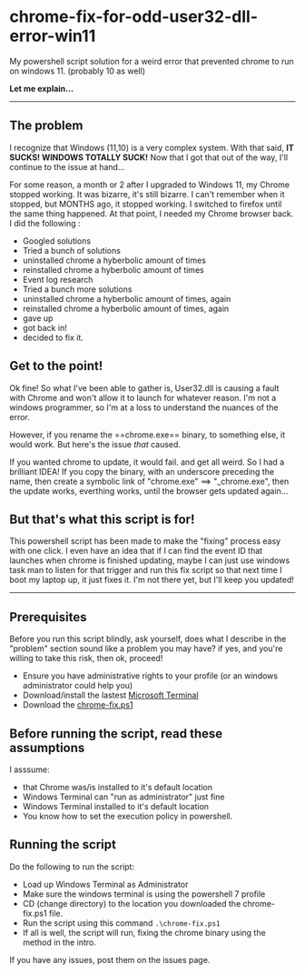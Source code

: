 # chrome-fix-for-odd-user32-dll-error-win11
My powershell script solution for a weird error that prevented chrome to run on windows 11. (probably 10 as well)

**Let me explain...**

---

## The problem

I recognize that Windows (11,10) is a very complex system. With that said, **IT SUCKS! WINDOWS TOTALLY SUCK!** Now that I got that out of the way, I'll continue to the issue at hand...

For some reason, a month or 2 after I upgraded to Windows 11, my Chrome stopped working. It was bizarre, it's still bizarre. I can't remember when it stopped, but MONTHS ago, it stopped working. I switched to firefox until the same thing happened. At that point, I needed my Chrome browser back. I did the following :

- Googled solutions
- Tried a bunch of solutions
- uninstalled chrome a hyberbolic amount of times
- reinstalled chrome a hyberbolic amount of times
- Event log research
- Tried a bunch more solutions
- uninstalled chrome a hyberbolic amount of times, again
- reinstalled chrome a hyberbolic amount of times, again
- gave up
- got back in!
- decided to fix it.

## Get to the point!

Ok fine! So what I've been able to gather is, User32.dll is causing a fault with Chrome and won't allow it to launch for whatever reason. I'm not a windows programmer, so I'm at a loss to understand the nuances of the error. 

However, if you rename the ==chrome.exe== binary, to something else, it would work. 
But here's the issue *that* caused.

If you wanted chrome to update, it would fail. and get all weird. So I had a brilliant IDEA! If you copy the binary, with an underscore preceding the name, then create a symbolic link of "chrome.exe" ==> "_chrome.exe", then the update works, everthing works, until the browser gets updated again...

## But that's what this script is for! 

This powershell script has been made to make the "fixing" process easy with one click.
I even have an idea that if I can find the event ID that launches when chrome is finished updating, maybe I can just use windows task man to listen for that trigger and run this fix script so that next time I boot my laptop up, it just fixes it. I'm not there yet, but I'll keep you updated!

---

## Prerequisites

Before you run this script blindly, ask yourself, does what I describe in the "problem" section sound like a problem you may have? if yes, and you're willing to take this risk, then ok, proceed!

- Ensure you have administrative rights to your profile (or an windows administrator could help you)
- Download/install the lastest [Microsoft Terminal](https://github.com/microsoft/terminal)
- Download the [chrome-fix.ps1](https://raw.githubusercontent.com/raydred/chrome-fix-for-odd-user32-dll-error-win11/main/chrome-fix.ps1)

## Before running the script, read these assumptions

I asssume:
- that Chrome was/is installed to it's default location
- Windows Terminal can "run as administrator" just fine
- Windows Terminal installed to it's default location
- You know how to set the execution policy in powershell.

## Running the script
Do the following to run the script:
- Load up Windows Terminal as Administrator
- Make sure the windows terminal is using the powershell 7 profile
- CD (change directory) to the location you downloaded the chrome-fix.ps1 file.
- Run the script using this command ` .\chrome-fix.ps1 `
- If all is well, the script will run, fixing the chrome binary using the method in the intro.

If you have any issues, post them on the issues page.



